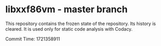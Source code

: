 # libxxf86vm - master branch

This repository contains the frozen state of the repository.
Its history is cleared. It is used only for static code
analysis with Codacy.

Commit Time: 1721358911